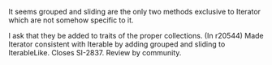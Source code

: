 It seems grouped and sliding are the only two methods exclusive to Iterator which are not somehow specific to it.

I ask that they be added to traits of the proper collections.
(In r20544) Made Iterator consistent with Iterable by adding grouped and
sliding to IterableLike.  Closes SI-2837.  Review by community.
